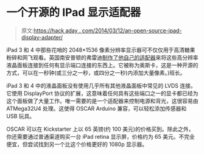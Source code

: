 # 一个开源的 IPad 显示适配器

> 原文:[https://hack aday . com/2014/03/12/an-open-source-ipad-display-adapter/](https://hackaday.com/2014/03/12/an-open-source-ipad-display-adapter/)

iPad 3 和 4 中那些花哨的 2048×1536 像素分辨率显示器可不仅仅用于高清糖果粉碎和网飞观看。英国南安普顿的弗雷迪[制作了他自己的适配器](http://projects.hackaday.com/project/369-OSCAR%3A-The-Open-Screen-Adapter)来将这些高分辨率液晶面板连接到任何有显示端口连接的东西上。它被称为奥斯卡，这是一种开源的方式，可以在一秒钟(或三分之一秒，或四分之一秒)内添加大量像素。)班长。

iPad 3 和 4 中的液晶面板没有使用几乎所有其他液晶面板中常见的 LVDS 连接。它使用 DisplayPort 协议的扩展，这意味着任何具有这些端口之一的显卡都已经为这个面板做了大量工作。唯一需要的是一个适配器来控制电源和背光，这很容易由 ATMega32U4 处理。这使得 OSCAR Arduino 兼容，可以轻松添加传感器和 USB 玩具。

OSCAR 可以在 Kickstarter 上以 65 英镑(约 100 美元)的价格买到。除此之外，你还需要通过普通渠道购买一台 iPad retina 显示屏，价格约为 65 美元。不完全便宜，但尝试找到另一个比这个价格更好的 1080p 显示器。